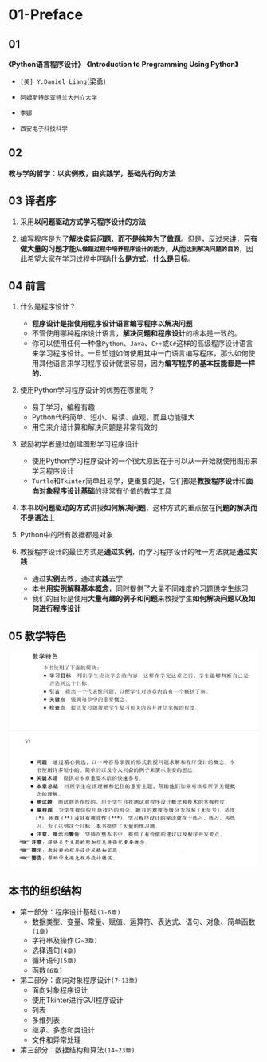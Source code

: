 # 01-Preface


## 01
**《Python语言程序设计》**
**《Introduction to Programming Using Python》**
  + `[美] Y.Daniel Liang`(梁勇)
  + `阿姆斯特朗亚特兰大州立大学`

  + `李娜`
  + `西安电子科技科学`



## 02
**教与学的哲学：以实例教，由实践学，基础先行的方法**


## 03 译者序

1. 采用**以问题驱动方式学习程序设计的方法**

2. 编写程序是为了**解决实际问题**，**而不是纯粹为了做题**。但是，反过来讲，**只有做大量的习题才能`从做题过程中培养程序设计的能力`，从而`达到解决问题的目的`**，因此希望大家在学习过程中明确**什么是方式**，**什么是目标**。

## 04 前言

1. 什么是程序设计？
   + **程序设计是指使用程序设计语言编写程序以解决问题**
   + 不管使用哪种程序设计语言，**解决问题和程序设计**的根本是一致的。
   + 你可以使用任何一种像`Python`、`Java`、`C++`或`C#`这样的高级程序设计语言来学习程序设计。一旦知道如何使用其中一门语言编写程序，那么如何使用其他语言来学习程序设计就很容易，因为**编写程序的基本技能都是一样的.**

2. 使用Python学习程序设计的优势在哪里呢？
   + 易于学习，编程有趣
   + Python代码简单、短小、易读、直观，而且功能强大
   + 用它来介绍计算和解决问题是非常有效的

3. 鼓励初学者通过创建图形学习程序设计
   + 使用Python学习程序设计的一个很大原因在于可以从一开始就使用图形来学习程序设计
   + `Turtle`和`Tkinter`简单且易学，更重要的是，它们都是**教授程序设计**和**面向对象程序设计基础**的非常有价值的教学工具

4. 本书**以问题驱动的方式**讲授**如何解决问题**，这种方式的重点放在**问题的解决而不是语法**上

5. Python中的所有数据都是对象

6. 教授程序设计的最佳方式是**通过实例**，而学习程序设计的唯一方法就是**通过实践**
   + 通过**实例**去教，通过**实践**去学
   + 本书**用实例解释基本概念**，同时提供了大量不同难度的习题供学生练习
   + 我们的目标是使用**大量有趣的例子和问题**来教授学生**如何解决问题以及如何进行程序设计**

## 05 教学特色
![](./images/教学特色.jpg)

## 本书的组织结构
   + 第一部分：程序设计基础`(1-6章)`
      + 数据类型、变量、常量、赋值、运算符、表达式、语句、对象、简单函数`(1章)`
      + 字符串及操作`(2~3章)`
      + 选择语句`(4章)`
      + 循环语句`(5章)`
      + 函数`(6章)`
   + 第二部分：面向对象程序设计`(7~13章)`
      + 面向对象程序设计
      + 使用Tkinter进行GUI程序设计
      + 列表
      + 多维列表
      + 继承、多态和类设计
      + 文件和异常处理
   + 第三部分：数据结构和算法`(14~23章)`









































